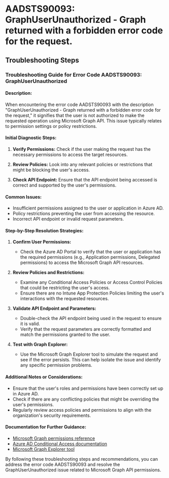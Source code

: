 
# AADSTS90093: GraphUserUnauthorized - Graph returned with a forbidden error code for the request.


## Troubleshooting Steps
### Troubleshooting Guide for Error Code AADSTS90093: GraphUserUnauthorized

#### Description:
When encountering the error code AADSTS90093 with the description "GraphUserUnauthorized - Graph returned with a forbidden error code for the request," it signifies that the user is not authorized to make the requested operation using Microsoft Graph API. This issue typically relates to permission settings or policy restrictions.

#### Initial Diagnostic Steps:
1. **Verify Permissions:** Check if the user making the request has the necessary permissions to access the target resources.
   
2. **Review Policies:** Look into any relevant policies or restrictions that might be blocking the user's access.

3. **Check API Endpoint:** Ensure that the API endpoint being accessed is correct and supported by the user's permissions.

#### Common Issues:
- Insufficient permissions assigned to the user or application in Azure AD.
- Policy restrictions preventing the user from accessing the resource.
- Incorrect API endpoint or invalid request parameters.

#### Step-by-Step Resolution Strategies:

1. **Confirm User Permissions:**
   - Check the Azure AD Portal to verify that the user or application has the required permissions (e.g., Application permissions, Delegated permissions) to access the Microsoft Graph API resources.

2. **Review Policies and Restrictions:**
   - Examine any Conditional Access Policies or Access Control Policies that could be restricting the user's access.
   - Ensure there are no Intune App Protection Policies limiting the user's interactions with the requested resources.

3. **Validate API Endpoint and Parameters:**
   - Double-check the API endpoint being used in the request to ensure it is valid.
   - Verify that the request parameters are correctly formatted and match the permissions granted to the user.

4. **Test with Graph Explorer:**
   - Use the Microsoft Graph Explorer tool to simulate the request and see if the error persists. This can help isolate the issue and identify any specific permission problems.

#### Additional Notes or Considerations:
- Ensure that the user's roles and permissions have been correctly set up in Azure AD.
- Check if there are any conflicting policies that might be overriding the user's permissions.
- Regularly review access policies and permissions to align with the organization's security requirements.

#### Documentation for Further Guidance:
- [Microsoft Graph permissions reference](https://docs.microsoft.com/en-us/graph/permissions-reference)
- [Azure AD Conditional Access documentation](https://docs.microsoft.com/en-us/azure/active-directory/conditional-access/overview)
- [Microsoft Graph Explorer tool](https://developer.microsoft.com/en-us/graph/graph-explorer)

By following these troubleshooting steps and recommendations, you can address the error code AADSTS90093 and resolve the GraphUserUnauthorized issue related to Microsoft Graph API permissions.